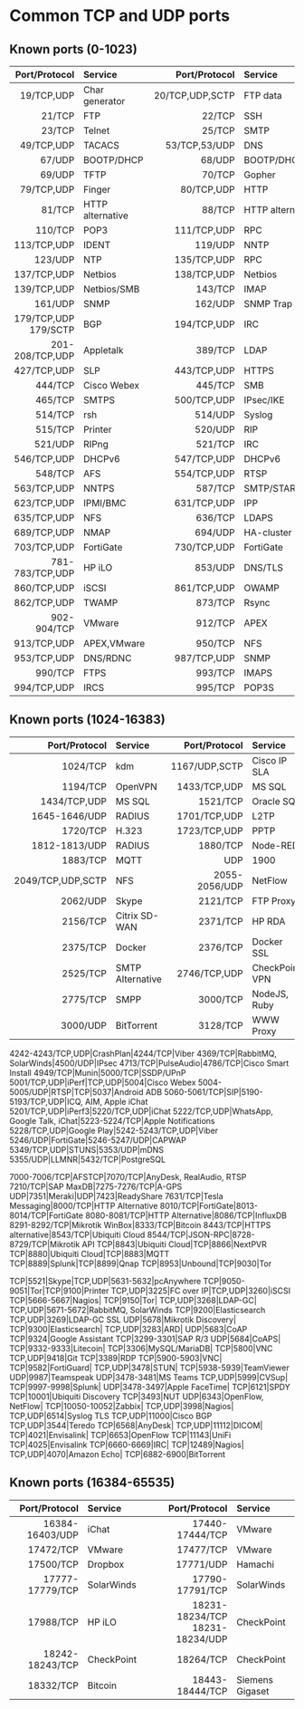Common TCP and UDP ports
===
Known ports (0-1023)
---
|Port/Protocol|Service|Port/Protocol|Service
|---:|:---|---:|:---|
19/TCP,UDP|Char generator|20/TCP,UDP,SCTP|FTP data
21/TCP|FTP|22/TCP|SSH
23/TCP|Telnet|25/TCP|SMTP
49/TCP,UDP|TACACS|53/TCP,53/UDP|DNS
67/UDP|BOOTP/DHCP|68/UDP|BOOTP/DHCP
69/UDP|TFTP|70/TCP|Gopher
79/TCP,UDP|Finger|80/TCP,UDP|HTTP
81/TCP|HTTP alternative|88/TCP|HTTP alternative
110/TCP|POP3|111/TCP,UDP|RPC
113/TCP,UDP|IDENT|119/UDP|NNTP
123/UDP|NTP|135/TCP,UDP|RPC
137/TCP,UDP|Netbios|138/TCP,UDP|Netbios
139/TCP,UDP|Netbios/SMB|143/TCP|IMAP
161/UDP|SNMP|162/UDP|SNMP Trap
179/TCP,UDP 179/SCTP|BGP|194/TCP,UDP|IRC
201-208/TCP,UDP|Appletalk|389/TCP|LDAP
427/TCP,UDP|SLP|443/TCP,UDP|HTTPS
444/TCP|Cisco Webex|445/TCP|SMB
465/TCP|SMTPS|500/TCP,UDP|IPsec/IKE
514/TCP|rsh|514/UDP|Syslog
515/TCP|Printer|520/UDP|RIP
521/UDP|RIPng|521/TCP|IRC
546/TCP,UDP|DHCPv6|547/TCP,UDP|DHCPv6
548/TCP|AFS|554/TCP,UDP|RTSP
563/TCP,UDP|NNTPS|587/TCP|SMTP/STARTTLS
623/TCP,UDP|IPMI/BMC|631/TCP,UDP|IPP
635/TCP,UDP|NFS|636/TCP|LDAPS
689/TCP,UDP|NMAP|694/UDP|HA-cluster
703/TCP,UDP|FortiGate|730/TCP,UDP|FortiGate
781-783/TCP,UDP|HP iLO|853/UDP|DNS/TLS
860/TCP,UDP|iSCSI|861/TCP,UDP|OWAMP
862/TCP,UDP|TWAMP|873/TCP|Rsync
902-904/TCP|VMware|912/TCP|APEX
913/TCP,UDP|APEX,VMware|950/TCP|NFS
953/TCP,UDP|DNS/RDNC|987/TCP,UDP|SNMP
990/TCP|FTPS|993/TCP|IMAPS
994/TCP,UDP|IRCS|995/TCP|POP3S


Known ports (1024-16383)
---
|Port/Protocol|Service|Port/Protocol|Service
|---:|:---|---:|:---|
1024/TCP|kdm|1167/UDP,SCTP|Cisco IP SLA
1194/TCP|OpenVPN|1433/TCP,UDP|MS SQL
1434/TCP,UDP|MS SQL|1521/TCP|Oracle SQL
1645-1646/UDP|RADIUS|1701/TCP,UDP|L2TP
1720/TCP|H.323|1723/TCP,UDP|PPTP
1812-1813/UDP|RADIUS|1880/TCP|Node-RED
1883/TCP|MQTT|UDP|1900|SSDP/UPnP
2049/TCP,UDP,SCTP|NFS|2055-2056/UDP|NetFlow
2062/UDP|Skype|2121/TCP|FTP Proxy
2156/TCP|Citrix SD-WAN|2371/TCP|HP RDA
2375/TCP|Docker|2376/TCP|Docker SSL
2525/TCP|SMTP Alternative|2746/TCP,UDP|CheckPoint VPN
2775/TCP|SMPP|3000/TCP|NodeJS, Ruby
3000/UDP|BitTorrent|3128/TCP|WWW Proxy

4242-4243/TCP,UDP|CrashPlan|4244/TCP|Viber
4369/TCP|RabbitMQ, SolarWinds|4500/UDP|IPsec
4713/TCP|PulseAudio|4786/TCP|Cisco Smart Install
4949/TCP|Munin|5000/TCP|SSDP/UPnP
5001/TCP,UDP|iPerf|TCP,UDP|5004|Cisco Webex
5004-5005/UDP|RTSP|TCP|5037|Android ADB
5060-5061/TCP|SIP|5190-5193/TCP,UDP|ICQ, AIM, Apple iChat
5201/TCP,UDP|iPerf3|5220/TCP,UDP|iChat
5222/TCP,UDP|WhatsApp, Google Talk, iChat|5223-5224/TCP|Apple Notifications
5228/TCP,UDP|Google Play|5242-5243/TCP,UDP|Viber
5246/UDP|FortiGate|5246-5247/UDP|CAPWAP
5349/TCP,UDP|STUNS|5353/UDP|mDNS
5355/UDP|LLMNR|5432/TCP|PostgreSQL

7000-7006/TCP|AFSTCP|7070/TCP|AnyDesk, RealAudio, RTSP
7210/TCP|SAP MaxDB|7275-7276/TCP|A-GPS
UDP|7351|Meraki|UDP|7423|ReadyShare
7631/TCP|Tesla Messaging|8000/TCP|HTTP Alternative
8010/TCP|FortiGate|8013-8014/TCP|FortiGate
8080-8081/TCP|HTTP Alternative|8086/TCP|InfluxDB
8291-8292/TCP|Mikrotik WinBox|8333/TCP|Bitcoin
8443/TCP|HTTPS alternative|8543/TCP|Ubiquiti Cloud
8544/TCP|JSON-RPC|8728-8729/TCP|Mikrotik API
TCP|8843|Ubiquiti Cloud|TCP|8866|NextPVR
TCP|8880|Ubiquiti Cloud|TCP|8883|MQTT
TCP|8889|Splunk|TCP|8899|Qnap
TCP|8953|Unbound|TCP|9030|Tor

TCP|5521|Skype|TCP,UDP|5631-5632|pcAnywhere
TCP|9050-9051|Tor|TCP|9100|Printer
TCP,UDP|3225|FC over IP|TCP,UDP|3260|iSCSI
TCP|5666-5667|Nagios|
TCP|9150|Tor|
TCP,UDP|3268|LDAP-GC|
TCP,UDP|5671-5672|RabbitMQ, SolarWinds
TCP|9200|Elasticsearch
TCP,UDP|3269|LDAP-GC SSL
UDP|5678|Mikrotik Discovery|
TCP|9300|Elasticsearch|
TCP,UDP|3283|ARD|
UDP|5683|CoAP
TCP|9324|Google Assistant
TCP|3299-3301|SAP R/3
UDP|5684|CoAPS|
TCP|9332-9333|Litecoin|
TCP|3306|MySQL/MariaDB|
TCP|5800|VNC
TCP,UDP|9418|Git
TCP|3389|RDP
TCP|5900-5903|VNC|
TCP|9582|FortiGuard|
TCP,UDP|3478|STUN|
TCP|5938-5939|TeamViewer
UDP|9987|Teamspeak
UDP|3478-3481|MS Teams
TCP,UDP|5999|CVSup|
TCP|9997-9998|Splunk|
UDP|3478-3497|Apple FaceTime|
TCP|6121|SPDY
TCP|10001|Ubiquiti Discovery
TCP|3493|NUT
UDP|6343|OpenFlow, NetFlow|
TCP|10050-10052|Zabbix|
TCP,UDP|3998|Nagios|
TCP,UDP|6514|Syslog TLS
TCP,UDP|11000|Cisco BGP
TCP,UDP|3544|Teredo
TCP|6568|AnyDesk|
TCP,UDP|11112|DICOM|
TCP|4021|Envisalink|
TCP|6653|OpenFlow
TCP|11143|UniFi
TCP|4025|Envisalink
TCP|6660-6669|IRC|
TCP|12489|Nagios|
TCP,UDP|4070|Amazon Echo|
TCP|6882-6900|BitTorrent


Known ports (16384-65535)
---
|Port/Protocol|Service|Port/Protocol|Service
|---:|:---|---:|:---|
16384-16403/UDP|iChat|17440-17444/TCP|VMware
17472/TCP|VMware|17477/TCP|VMware
17500/TCP|Dropbox|17771/UDP|Hamachi
17777-17779/TCP|SolarWinds|17790-17791/TCP|SolarWinds
17988/TCP|HP iLO|18231-18234/TCP 18231-18234/UDP|CheckPoint
18242-18243/TCP|CheckPoint|18264/TCP|CheckPoint
18332/TCP|Bitcoin|18443-18444/TCP|Siemens Gigaset
